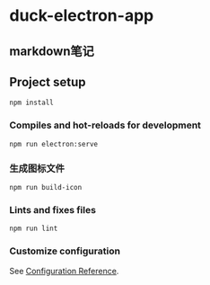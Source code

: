 # duck-electron-app

## markdown笔记

## Project setup
```
npm install
```

### Compiles and hot-reloads for development
```
npm run electron:serve
```

### 生成图标文件
```
npm run build-icon
```

### Lints and fixes files
```
npm run lint
```

### Customize configuration
See [Configuration Reference](https://cli.vuejs.org/config/).
